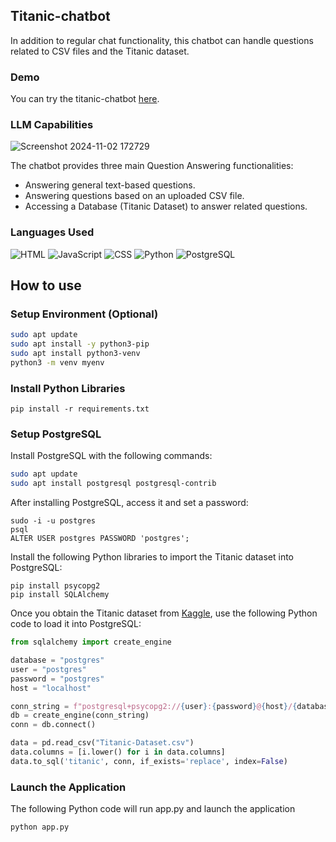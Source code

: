 ## Titanic-chatbot
In addition to regular chat functionality, this chatbot can handle questions related to CSV files and the Titanic dataset.

### Demo
You can try the titanic-chatbot [here](https://shochatbot.com/).

### LLM Capabilities

![Screenshot 2024-11-02 172729](https://github.com/user-attachments/assets/d131f1d9-ba18-415b-8a45-811c003e5be8)

The chatbot provides three main Question Answering functionalities:
- Answering general text-based questions.
- Answering questions based on an uploaded CSV file.
- Accessing a Database (Titanic Dataset) to answer related questions.

### Languages Used
![HTML](https://img.shields.io/badge/HTML-E34F26?style=for-the-badge&logo=html5&logoColor=white)
![JavaScript](https://img.shields.io/badge/JavaScript-F7DF1E?style=for-the-badge&logo=javascript&logoColor=black)
![CSS](https://img.shields.io/badge/CSS-1572B6?style=for-the-badge&logo=css3&logoColor=white)
![Python](https://img.shields.io/badge/Python-3776AB?style=for-the-badge&logo=python&logoColor=white)
![PostgreSQL](https://img.shields.io/badge/PostgreSQL-4169E1?style=for-the-badge&logo=postgresql&logoColor=white)

## How to use

### Setup Environment (Optional)
```bash
sudo apt update
sudo apt install -y python3-pip
sudo apt install python3-venv
python3 -m venv myenv
```

### Install Python Libraries
```
pip install -r requirements.txt
```
### Setup PostgreSQL
Install PostgreSQL with the following commands:
```bash
sudo apt update
sudo apt install postgresql postgresql-contrib
```

After installing PostgreSQL, access it and set a password:
```
sudo -i -u postgres
psql
ALTER USER postgres PASSWORD 'postgres';
```

Install the following Python libraries to import the Titanic dataset into PostgreSQL:
```
pip install psycopg2
pip install SQLAlchemy
```

 
Once you obtain the Titanic dataset from [Kaggle](https://www.kaggle.com/datasets/yasserh/titanic-dataset), use the following Python code to load it into PostgreSQL:
```python
from sqlalchemy import create_engine 

database = "postgres"
user = "postgres"
password = "postgres"
host = "localhost"

conn_string = f"postgresql+psycopg2://{user}:{password}@{host}/{database}"
db = create_engine(conn_string)
conn = db.connect() 

data = pd.read_csv("Titanic-Dataset.csv") 
data.columns = [i.lower() for i in data.columns]
data.to_sql('titanic', conn, if_exists='replace', index=False) 
```
### Launch the Application
The following Python code will run app.py and launch the application
```
python app.py
```
